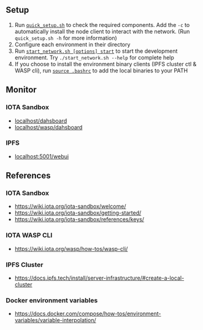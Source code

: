 ## Setup
1. Run [`quick_setup.sh`](./quick_setup.sh) to check the required components. Add the `-c` to automatically install the node client to interact with the network. (Run `quick_setup.sh -h` for more information)
2. Configure each environment in their directory
3. Run [`start_network.sh [options] start`](./start_network.sh) to start the development environment. Try `./start_network.sh --help` for complete help
4. If you choose to install the environment binary clients (IPFS cluster ctl & WASP cli), run [`source .bashrc`](./.bashrc) to add the local binaries to your PATH

## Monitor
### IOTA Sandbox
- [localhost/dahsboard](localhost/dahsboard)
- [localhost/wasp/dahsboard](localhost/wasp/dahsboard)

### IPFS
- [localhost:5001/webui](localhost:5001/webui)

## References
### IOTA Sandbox
* https://wiki.iota.org/iota-sandbox/welcome/
* https://wiki.iota.org/iota-sandbox/getting-started/
* https://wiki.iota.org/iota-sandbox/references/keys/

### IOTA WASP CLI
* https://wiki.iota.org/wasp/how-tos/wasp-cli/

### IPFS Cluster
* https://docs.ipfs.tech/install/server-infrastructure/#create-a-local-cluster

### Docker environment variables
* https://docs.docker.com/compose/how-tos/environment-variables/variable-interpolation/